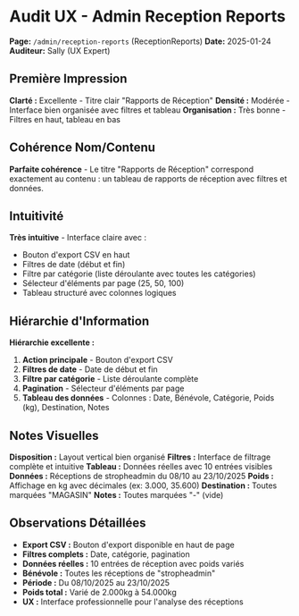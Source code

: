 # Audit UX - Admin Reception Reports
**Page:** `/admin/reception-reports` (ReceptionReports)
**Date:** 2025-01-24
**Auditeur:** Sally (UX Expert)

## Première Impression
**Clarté :** Excellente - Titre clair "Rapports de Réception"
**Densité :** Modérée - Interface bien organisée avec filtres et tableau
**Organisation :** Très bonne - Filtres en haut, tableau en bas

## Cohérence Nom/Contenu
**Parfaite cohérence** - Le titre "Rapports de Réception" correspond exactement au contenu : un tableau de rapports de réception avec filtres et données.

## Intuitivité
**Très intuitive** - Interface claire avec :
- Bouton d'export CSV en haut
- Filtres de date (début et fin)
- Filtre par catégorie (liste déroulante avec toutes les catégories)
- Sélecteur d'éléments par page (25, 50, 100)
- Tableau structuré avec colonnes logiques

## Hiérarchie d'Information
**Hiérarchie excellente :**
1. **Action principale** - Bouton d'export CSV
2. **Filtres de date** - Date de début et fin
3. **Filtre par catégorie** - Liste déroulante complète
4. **Pagination** - Sélecteur d'éléments par page
5. **Tableau des données** - Colonnes : Date, Bénévole, Catégorie, Poids (kg), Destination, Notes

## Notes Visuelles
**Disposition :** Layout vertical bien organisé
**Filtres :** Interface de filtrage complète et intuitive
**Tableau :** Données réelles avec 10 entrées visibles
**Données :** Réceptions de stropheadmin du 08/10 au 23/10/2025
**Poids :** Affichage en kg avec décimales (ex: 3.000, 35.600)
**Destination :** Toutes marquées "MAGASIN"
**Notes :** Toutes marquées "-" (vide)

## Observations Détaillées
- **Export CSV :** Bouton d'export disponible en haut de page
- **Filtres complets :** Date, catégorie, pagination
- **Données réelles :** 10 entrées de réception avec poids variés
- **Bénévole :** Toutes les réceptions de "stropheadmin"
- **Période :** Du 08/10/2025 au 23/10/2025
- **Poids total :** Varié de 2.000kg à 54.000kg
- **UX :** Interface professionnelle pour l'analyse des réceptions
